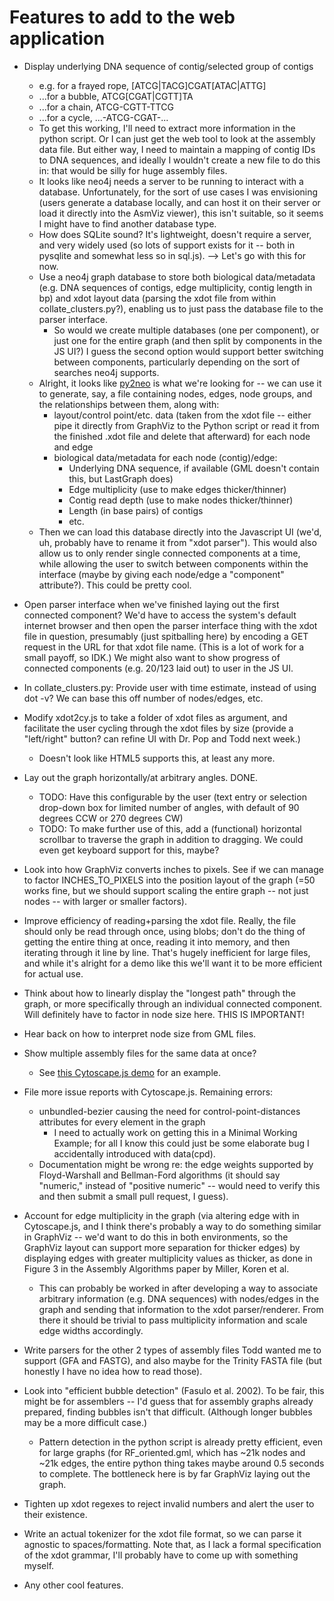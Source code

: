 # Features to add to the web application

* Display underlying DNA sequence of contig/selected group of contigs
    * e.g. for a frayed rope, [ATCG|TACG]CGAT[ATAC|ATTG]
    * ...for a bubble,      ATCG[CGAT|CGTT]TA
    * ...for a chain,       ATCG-CGTT-TTCG
    * ...for a cycle,       ...-ATCG-CGAT-...
	* To get this working, I'll need to extract more information in the
	python script. Or I can just get the web tool to look at the
	assembly data file. But either way, I need to maintain a mapping of
	contig IDs to DNA sequences, and ideally I wouldn't create a new
	file to do this in: that would be silly for huge assembly files.
    * It looks like neo4j needs a server to be running to interact with
      a database. Unfortunately, for the sort of use cases I was envisioning
      (users generate a database locally, and can host it on their server or
      load it directly into the AsmViz viewer), this isn't suitable, so it
      seems I might have to find another database type.
    * How does SQLite sound? It's lightweight, doesn't require a server,
      and very widely used (so lots of support exists for it -- both
      in pysqlite and somewhat less so in sql.js). --> Let's go with this
      for now.
    * Use a neo4j graph database to store both biological data/metadata
      (e.g. DNA sequences of contigs, edge multiplicity, contig length in
      bp) and xdot layout data (parsing the xdot file from within
      collate\_clusters.py?), enabling us to just pass the database file to
      the parser interface.
        * So would we create multiple databases (one per component), or just
        one for the entire graph (and then split by components in the JS
        UI?) I guess the second option would support better switching
        between components, particularly depending on the sort of searches
        neo4j supports.
    * Alright, it looks like [py2neo](http://py2neo.org/v3/) is what
    we're looking for -- we can use it to generate, say, a file
    containing nodes, edges, node groups, and the relationships between
    them, along with:
        * layout/control point/etc. data
        (taken from the xdot file -- either
        pipe it directly from GraphViz to the Python script or read it
        from the finished .xdot file and delete that afterward) for each
        node and edge
        * biological data/metadata for each node (contig)/edge:
            * Underlying DNA sequence, if available (GML doesn't
            contain this, but LastGraph does)
            * Edge multiplicity (use to make edges thicker/thinner)
            * Contig read depth (use to make nodes thicker/thinner)
            * Length (in base pairs) of contigs
            * etc.
    * Then we can load this database directly into the Javascript UI
    (we'd, uh, probably have to rename it from "xdot parser").
    This would also allow us to only render single connected components
    at a time, while allowing the user to switch between components
    within the interface (maybe by giving each node/edge a "component"
    attribute?). This could be pretty cool.
	
* Open parser interface when we've finished laying out the first connected
component? We'd have to access the system's default internet browser and
then open the parser interface thing with the xdot file in question,
presumably (just spitballing here) by encoding a GET request in the URL
for that xdot file name. (This is a lot of work for a small payoff, so IDK.)
We might also want to show progress of connected components (e.g. 20/123
laid out) to user in the JS UI.

* In collate\_clusters.py:
  Provide user with time estimate, instead of using dot -v? We can base this
  off number of nodes/edges, etc.

* Modify xdot2cy.js to take a folder of xdot files as argument, and
facilitate the user cycling through the xdot files by size (provide a
"left/right" button? can refine UI with Dr. Pop and Todd next week.)
	* Doesn't look like HTML5 supports this, at least any more.

* Lay out the graph horizontally/at arbitrary angles. DONE.
	* TODO: Have this configurable by the user (text entry or selection
	 drop-down box for limited number of angles, with default of
	 90 degrees CCW or 270 degrees CW)
    * TODO: To make further use of this, add a (functional) horizontal
     scrollbar to traverse the graph in addition to dragging. We could even
     get keyboard support for this, maybe?

* Look into how GraphViz converts inches to pixels. See if we can manage to
factor INCHES\_TO\_PIXELS into the position layout of the graph (=50 works
fine, but we should support scaling the entire graph -- not just nodes --
with larger or smaller factors).

* Improve efficiency of reading+parsing the xdot file. Really, the file
should only be read through once, using blobs; don't do the thing of getting
the entire thing at once, reading it into memory, and then iterating through
it line by line. That's hugely inefficient for large files, and while it's
alright for a demo like this we'll want it to be more efficient for actual
use.

* Think about how to linearly display the "longest path" through the graph,
or more specifically through an individual connected component. Will
definitely have to factor in node size here. THIS IS IMPORTANT!

* Hear back on how to interpret node size from GML files.

* Show multiple assembly files for the same data at once?
    * See [this Cytoscape.js demo](http://js.cytoscape.org/demos/310dca83ba6970812dd0/) for an example.

* File more issue reports with Cytoscape.js. Remaining errors:
    * unbundled-bezier causing the need for control-point-distances attributes for every element in the graph
        * I need to actually work on getting this in a Minimal Working Example; for all I know this could just be some elaborate bug I accidentally introduced with data(cpd).
    * Documentation might be wrong re: the edge weights supported by
      Floyd-Warshall and Bellman-Ford algorithms (it should say "numeric,"
      instead of "positive numeric" -- would need to verify this and then
      submit a small pull request, I guess).

* Account for edge multiplicity in the graph (via altering edge with in
Cytoscape.js, and I think there's probably a way to do something similar in
GraphViz -- we'd want to do this in both environments, so the GraphViz
layout can support more separation for thicker edges) by displaying edges
with greater multiplicity values as thicker, as done in Figure 3 in the
Assembly Algorithms paper by Miller, Koren et al.
	* This can probably be worked in after developing a way to associate
	 arbitrary information (e.g. DNA sequences) with nodes/edges in the
	 graph and sending that information to the xdot parser/renderer.
	 From there it should be trivial to pass multiplicity information
	 and scale edge widths accordingly.

* Write parsers for the other 2 types of assembly files Todd wanted me to
support (GFA and FASTG), and also maybe for the Trinity FASTA file
(but honestly I have no idea how to read those).

* Look into "efficient bubble detection" (Fasulo et al. 2002). To be fair,
this might be for assemblers -- I'd guess that for assembly graphs already
prepared, finding bubbles isn't that difficult. (Although longer bubbles
may be a more difficult case.)
	* Pattern detection in the python script is already pretty
	 efficient, even for large graphs (for RF_oriented.gml, which has
	 ~21k nodes and ~21k edges, the entire python thing takes maybe
	 around 0.5 seconds to complete. The bottleneck here is by far
	 GraphViz laying out the graph.

* Tighten up xdot regexes to reject invalid numbers and alert the user to
their existence.

* Write an actual tokenizer for the xdot file format, so we can parse it
agnostic to spaces/formatting. Note that, as I lack a formal specification
of the xdot grammar, I'll probably have to come up with something myself.

* Any other cool features.
